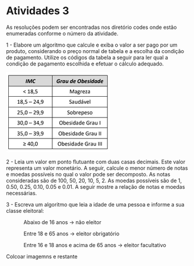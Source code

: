 <h1>Atividades 3 </h1>

<p> As resoluções podem ser encontradas nos diretório codes onde estão enumeradas conforme o número da atividade. </p>

<p>1 - Elabore um algoritmo que calcule e exiba o valor a ser pago por um produto, considerando o preço  normal de tabela e a escolha da condição de pagamento. Utilize os códigos da tabela a seguir para  ler qual a condição de pagamento escolhida e efetuar o cálculo adequado.   </p>

![alt text](https://github.com/souza10v/Exercicios-em-C/blob/main/activities2/images/03.jpg?raw=true)

<p>2 - Leia um valor em ponto flutuante com duas casas decimais. Este valor representa um valor  monetário. A seguir, calcule o menor número de notas e moedas possíveis no qual o valor pode ser  decomposto. As notas consideradas são de 100, 50, 20, 10, 5, 2. As moedas possíveis são de 1, 0.50,  0.25, 0.10, 0.05 e 0.01. A seguir mostre a relação de notas e moedas necessárias.    </p>

<p>3 - Escreva um algoritmo que leia a idade de uma pessoa e informe a sua classe eleitoral:  </p>

<ul>
  <ol> Abaixo de 16 anos → não eleitor</ol>
  <ol> Entre 18 e 65 anos → eleitor obrigatório</ol>
  <ol> Entre 16 e 18 anos e acima de 65 anos → eleitor facultativo</ol>
</ul>


Colcoar imagemns e restante
